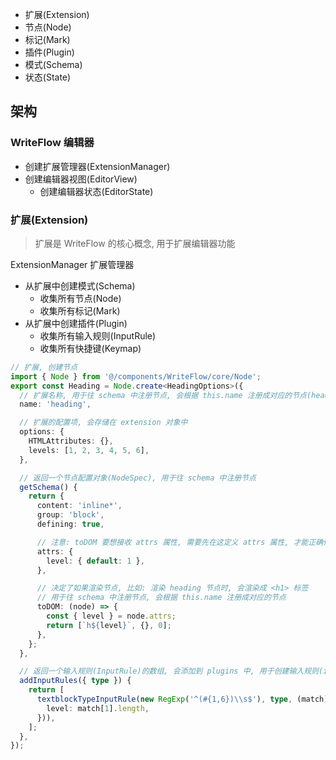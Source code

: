 


- 扩展(Extension)
- 节点(Node)
- 标记(Mark)
- 插件(Plugin)
- 模式(Schema)
- 状态(State)


## 架构

### WriteFlow 编辑器

- 创建扩展管理器(ExtensionManager)
- 创建编辑器视图(EditorView)
  - 创建编辑器状态(EditorState)

### 扩展(Extension)

> 扩展是 WriteFlow 的核心概念, 用于扩展编辑器功能

ExtensionManager 扩展管理器
- 从扩展中创建模式(Schema)
  - 收集所有节点(Node)
  - 收集所有标记(Mark)
- 从扩展中创建插件(Plugin)
  - 收集所有输入规则(InputRule)
  - 收集所有快捷键(Keymap)


```ts
// 扩展, 创建节点
import { Node } from '@/components/WriteFlow/core/Node';
export const Heading = Node.create<HeadingOptions>({
  // 扩展名称, 用于往 schema 中注册节点, 会根据 this.name 注册成对应的节点(heading)
  name: 'heading', 

  // 扩展的配置项, 会存储在 extension 对象中
  options: {
    HTMLAttributes: {},
    levels: [1, 2, 3, 4, 5, 6],
  },

  // 返回一个节点配置对象(NodeSpec), 用于往 schema 中注册节点
  getSchema() {
    return {
      content: 'inline*',
      group: 'block',
      defining: true,

      // 注意: toDOM 要想接收 attrs 属性, 需要先在这定义 attrs 属性, 才能正确传递获取到该属性值
      attrs: {
        level: { default: 1 },
      },

      // 决定了如果渲染节点, 比如: 渲染 heading 节点时, 会渲染成 <h1> 标签
      // 用于往 schema 中注册节点, 会根据 this.name 注册成对应的节点
      toDOM: (node) => {
        const { level } = node.attrs;
        return [`h${level}`, {}, 0];
      },
    };
  },

  // 返回一个输入规则(InputRule)的数组, 会添加到 plugins 中, 用于创建输入规则(inputRules)
  addInputRules({ type }) {
    return [
      textblockTypeInputRule(new RegExp('^(#{1,6})\\s$'), type, (match) => ({
        level: match[1].length,
      })),
    ];
  },
});

```